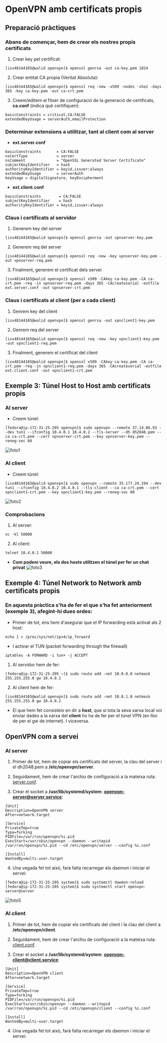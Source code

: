 # OpenVPN amb certificats propis
## Preparació pràctiques
### Abans de començar, hem de crear els nostres propis certificats
1. Crear key pel certificat:
```
[isx48144165@walid openvpn]$ openssl genrsa -out ca-key.pem 1024
```

2. Crear entitat CA propia (Veritat Absoluta):
```
[isx48144165@walid openvpn]$ openssl req -new -x509 -nodes -sha1 -days 365 -key ca-key.pem -out ca-crt.pem
```

3. Creem/editem el fitxer de configuració de la generació de certificats, **ca.conf** (indica què certifiquen):
```
basicConstraints = critical,CA:FALSE
extendedKeyUsage = serverAuth,emailProtection
```

### Determinar extensions a utilitzar, tant al client com al server
- **ext.server.conf**
```
basicConstraints       = CA:FALSE
nsCertType             = server
nsComment              = "OpenSSL Generated Server Certificate"
subjectKeyIdentifier   = hash
authorityKeyIdentifier = keyid,issuer:always
extendedKeyUsage       = serverAuth
keyUsage = digitalSignature, keyEncipherment
```

- **ext.client.conf**
```
basicConstraints        = CA:FALSE
subjectKeyIdentifier    = hash
authorityKeyIdentifier = keyid,issuer:always
```

### Claus i certificats al servidor
1. Generem key del server
```
[isx48144165@walid openvpn]$ openssl genrsa -out vpnserver-key.pem
```

2. Generem req del server
```
[isx48144165@walid openvpn]$ openssl req -new -key vpnserver-key.pem -out vpnserver-req.pem
```

3. Finalment, generem el certificat dels server
```
[isx48144165@walid openvpn]$ openssl x509 -CAkey ca-key.pem -CA ca-crt.pem -req -in vpnserver-req.pem -days 365 -CAcreateserial -extfile ext.server.conf -out vpnserver-crt.pem
```

### Claus i certificats al client (per a cada client)
1. Genrem key del client
```
[isx48144165@walid openvpn]$ openssl genrsa -out vpnclient1-key.pem
```

2. Genrem req del server
```
[isx48144165@walid openvpn]$ openssl req -new -key vpnclient1-key.pem -out vpnclient1-req.pem
```

3. Finalment, generem el certificat del client
```
[isx48144165@walid openvpn]$ openssl x509 -CAkey ca-key.pem -CA ca-crt.pem -req -in vpnclient1-req.pem -days 365 -CAcreateserial -extfile ext.client.conf -out vpnclient1-crt.pem
```

## Exemple 3: Túnel Host to Host amb certificats propis
### Al server
- Creem túnel:
```
[fedora@ip-172-31-25-205 openvpn]$ sudo openvpn --remote 37.14.86.93 --dev tun1 --ifconfig 10.4.0.1 10.4.0.2 --tls-server --dh dh2048.pem --ca ca-crt.pem --cert vpnserver-crt.pem --key vpnserver-key.pem --reneg-sec 60
```
![foto1](./aux/1.png)

### Al client
- Creem túnel:
```
[isx48144165@walid openvpn]$ sudo openvpn --remote 35.177.24.194 --dev tun1 --ifconfig 10.4.0.2 10.4.0.1 --tls-client --ca ca-crt.pem --cert vpnclient1-crt.pem --key vpnclient1-key.pem --reneg-sec 60
```
![foto2](./aux/2.png)

### Comprobacions
1. Al server:
```
nc -kl 50000
```

2. Al client:
```
telnet 10.4.0.1 50000
```

- **Com podem veure, els dos hosts utilitzen el túnel per fer un chat privat**
![foto3](./aux/3.png)

## Exemple 4: Túnel Network to Network amb certificats propis
### En aquesta pràctica s'ha de fer el que s'ha fet anteriorment (exemple 3), afegint-hi dues ordes:
- Primer de tot, ens hem d'asegurar que el IP forwarding està activat als 2 host:
```
echo 1 > /proc/sys/net/ipv4/ip_forward
```

- I activar el TUN (packet forwarding through the firewall)
```
iptables -A FORWARD -i tun+ -j ACCEPT
```

1. Al servidor hem de fer:
```
[fedora@ip-172-31-25-205 ~]$ sudo route add -net 10.0.0.0 netmask 255.255.255.0 gw 10.4.0.1
```

2. Al client hem de fer:
```
[isx48144165@walid openvpn]$ sudo route add -net 10.0.1.0 netmask 255.255.255.0 gw 10.4.0.2
```

- El que hem fet consisteix en dir a **host**, que si tota la seva
xarxa local vol enviar dades a la xarxa del **client** ho ha de fer per el túnel VPN (en
lloc de per el gw de internet). I viceversa.

## OpenVPN com a servei
### Al server
1. Primer de tot, hem de copiar els certificats del server, la clau del server i el dh2048.pem a **/etc/openvpn/server**.

2. Seguidament, hem de crear l'archiu de configuració a la mateixa ruta: [server.conf](./server/server.conf).

3. Crear el socket a **/usr/lib/systemd/system**: **openvpn-server@server.service**:
```
[Unit]
Description=OpenVPN server
After=network.target

[Service]
PrivateTmp=true
Type=forking
PIDFile=/var/run/openvpn/%i.pid
ExecStart=/usr/sbin/openvpn --daemon --writepid /var/run/openvpn/%i.pid --cd /etc/openvpn/server --config %i.conf

[Install]
WantedBy=multi-user.target
```

4. Una vegada fet tot aixó, farà falta recarregar els daemon i iniciar el servei:
```
[fedora@ip-172-31-25-205 system]$ sudo systemctl daemon-reload
[fedora@ip-172-31-25-205 system]$ sudo systemctl start openvpn-server@server
```
![foto5](./aux/5.png)

### Al client
1. Primer de tot, hem de copiar els certificats del client i la clau del client a **/etc/openvpn/client**.

2. Seguidament, hem de crear l'archiu de configuració a la mateixa ruta: [client.conf](./client/client.conf).

3. Crear el socket a **/usr/lib/systemd/system**: **openvpn-client@client.service**:
```
[Unit]
Description=OpenVPN client
After=network.target

[Service]
PrivateTmp=true
Type=forking
PIDFile=/var/run/openvpn/%i.pid
ExecStart=/usr/sbin/openvpn --daemon --writepid /var/run/openvpn/%i.pid --cd /etc/openvpn/client --config %i.conf

[Install]
WantedBy=multi-user.target
```

4. Una vegada fet tot aixó, farà falta recarregar els daemon i iniciar el servei:
